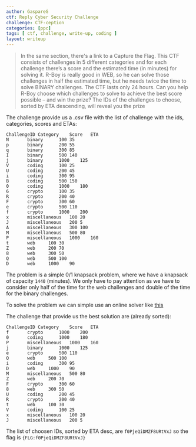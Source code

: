 ```yaml
---
author: GaspareG
ctf: Reply Cyber Security Challenge
challenge: CTF-ception
categories: [ppc]
tags: [ ctf, challenge, write-up, coding ]
layout: writeup
---
```


> In the same section, there's a link to a Capture the Flag. This CTF consists of challenges in 5 different categories and for each challenge there’s a score and the estimated time (in minutes) for solving it.
> R-Boy is really good in WEB, so he can solve those challenges in half the estimated time, but he needs twice the time to solve BINARY challenges.
> The CTF lasts only 24 hours. Can you help R-Boy choose which challenges to solve to achieve the best score possible – and win the prize?
> The IDs of the challenges to choose, sorted by ETA descending, will reveal you the prize

The challenge provide us a .csv file with the list of challenge with the ids, categories, scores and ETAs:

```
ChallengeID	Category	Score	ETA
N		binary		100	35
p		binary		200	55
q		binary		300	85
I		binary		500	140
j		binary		1000	125
V		coding		100	25
U		coding		200	45
i		coding		300	95
B		coding		500	150
0		coding		1000	180
6		crypto		100	35
R		crypto		200	40
F		crypto		300	60
e		crypto		500	110
f		crypto		1000	200
x		miscellaneous	100	20
J		miscellaneous	200	5
A		miscellaneous	300	100
M		miscellaneous	500	80
P		miscellaneous	1000	160
t		web		100	30
Z		web		200	70
8		web		300	50
Q		web		500	100
D		web		1000	90
```

The problem is a simple 0/1 knapsack problem, where we have a knapsack of capacity `1440` (minutes).
We only have to pay attention as we have to consider only half of the time for the web challenges and double of the time for the binary challenges.

To solve the problem we can simple use an online solver like [this](http://karaffeltut.com/NEWKaraffeltutCom/Knapsack/knapsack.html])

The challenge that provide us the best solution are (already sorted):

```
ChallengeID	Category	Score	ETA
f		crypto		1000	200	
0		coding		1000	180
P		miscellaneous	1000	160
j		binary		1000	125
e		crypto		500	110
Q		web		500	100
i		coding		300	95
D		web		1000	90
M		miscellaneous	500	80
Z		web		200	70
F		crypto		300	60
8		web		300	50
U		coding		200	45
R		crypto		200	40
t		web		100	30
V		coding		100	25
x		miscellaneous	100	20
J		miscellaneous	200	5
```

The list of choosen IDs, sorted by ETA desc, are `f0PjeQiDMZF8URtVxJ` so the flag is `{FLG:f0PjeQiDMZF8URtVxJ}`
